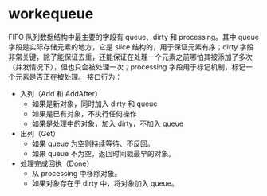 # workequeue

FIFO 队列数据结构中最主要的字段有 queue、dirty 和 processing。其中 queue 字段是实际存储元素的地方，它是 slice 结构的，用于保证元素有序；dirty 字段非常关键，除了能保证去重，还能保证在处理一个元素之前哪怕其被添加了多次（并发情况下），但也只会被处理一次；processing 字段用于标记机制，标记一个元素是否正在被处理。
接口行为：

- 入列（Add 和 AddAfter）
  - 如果是新对象，同时加入 dirty 和 queue
  - 如果是已有对象，不执行任何操作
  - 如果是处理中的对象，加入 dirty，不加入 queue
- 出列（Get）
  - 如果 queue 为空则持续等待、不反回。
  - 如果 queue 不为空，返回时间戳最早的对象。
- 处理完成回执（Done）
  - 从 processing 中移除对象。
  - 如果对象存在于 dirty 中，将对象加入 queue。
